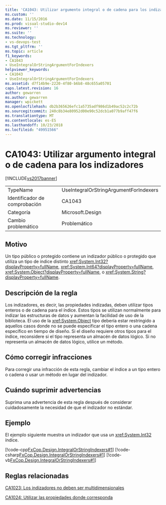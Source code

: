 ```yaml
---
title: 'CA1043: Utilizar argumento integral o de cadena para los indizadores | Microsoft Docs'
ms.custom: ''
ms.date: 11/15/2016
ms.prod: visual-studio-dev14
ms.reviewer: ''
ms.suite: ''
ms.technology:
- vs-devops-test
ms.tgt_pltfrm: ''
ms.topic: article
f1_keywords:
- CA1043
- UseIntegralOrStringArgumentForIndexers
helpviewer_keywords:
- CA1043
- UseIntegralOrStringArgumentForIndexers
ms.assetid: d7f14b9e-2220-4f80-b6b8-48c655a05701
caps.latest.revision: 16
author: gewarren
ms.author: gewarren
manager: wpickett
ms.openlocfilehash: db2b365626efc1a5735adf986d1b49ac52c2c72b
ms.sourcegitcommit: 240c8b34e80952d00e90c52dcb1a077b9aff47f6
ms.translationtype: MT
ms.contentlocale: es-ES
ms.lasthandoff: 10/23/2018
ms.locfileid: "49951566"
---
```

# <a name="ca1043-use-integral-or-string-argument-for-indexers"></a>CA1043: Utilizar argumento integral o de cadena para los indizadores
[!INCLUDE[vs2017banner](../includes/vs2017banner.md)]

|||
|-|-|
|TypeName|UseIntegralOrStringArgumentForIndexers|
|Identificador de comprobación|CA1043|
|Categoría|Microsoft.Design|
|Cambio problemático|Problemático|

## <a name="cause"></a>Motivo
 Un tipo público o protegido contiene un indizador público o protegido que utiliza un tipo de índice distinto <xref:System.Int32?displayProperty=fullName>, <xref:System.Int64?displayProperty=fullName>, <xref:System.Object?displayProperty=fullName>, o <xref:System.String?displayProperty=fullName>.

## <a name="rule-description"></a>Descripción de la regla
 Los indizadores, es decir, las propiedades indizadas, deben utilizar tipos enteros o de cadena para el índice. Estos tipos se utilizan normalmente para indizar las estructuras de datos y aumentan la facilidad de uso de la biblioteca. El uso de la <xref:System.Object> tipo debería estar restringido a aquellos casos donde no se puede especificar el tipo entero o una cadena específico en tiempo de diseño. Si el diseño requiere otros tipos para el índice, reconsidere si el tipo representa un almacén de datos lógico. Si no representa un almacén de datos lógico, utilice un método.

## <a name="how-to-fix-violations"></a>Cómo corregir infracciones
 Para corregir una infracción de esta regla, cambiar el índice a un tipo entero o cadena o usar un método en lugar del indizador.

## <a name="when-to-suppress-warnings"></a>Cuándo suprimir advertencias
 Suprima una advertencia de esta regla después de considerar cuidadosamente la necesidad de que el indizador no estándar.

## <a name="example"></a>Ejemplo
 El ejemplo siguiente muestra un indizador que usa un <xref:System.Int32> índice.

 [!code-cpp[FxCop.Design.IntegralOrStringIndexers#1](../snippets/cpp/VS_Snippets_CodeAnalysis/FxCop.Design.IntegralOrStringIndexers/cpp/FxCop.Design.IntegralOrStringIndexers.cpp#1)]
 [!code-csharp[FxCop.Design.IntegralOrStringIndexers#1](../snippets/csharp/VS_Snippets_CodeAnalysis/FxCop.Design.IntegralOrStringIndexers/cs/FxCop.Design.IntegralOrStringIndexers.cs#1)]
 [!code-vb[FxCop.Design.IntegralOrStringIndexers#1](../snippets/visualbasic/VS_Snippets_CodeAnalysis/FxCop.Design.IntegralOrStringIndexers/vb/FxCop.Design.IntegralOrStringIndexers.vb#1)]

## <a name="related-rules"></a>Reglas relacionadas
 [CA1023: Los indizadores no deben ser multidimensionales](../code-quality/ca1023-indexers-should-not-be-multidimensional.md)

 [CA1024: Utilizar las propiedades donde corresponda](../code-quality/ca1024-use-properties-where-appropriate.md)



